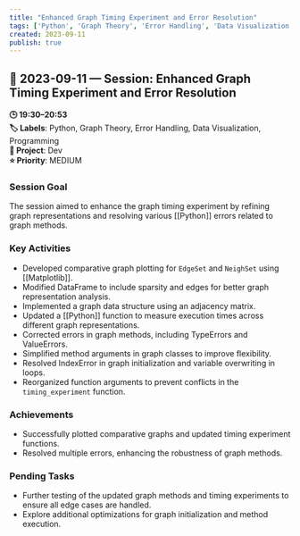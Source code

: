 ```yaml
---
title: "Enhanced Graph Timing Experiment and Error Resolution"
tags: ['Python', 'Graph Theory', 'Error Handling', 'Data Visualization', 'Programming']
created: 2023-09-11
publish: true
---
```


## 📅 2023-09-11 — Session: Enhanced Graph Timing Experiment and Error Resolution

**🕒 19:30–20:53**  
**🏷️ Labels**: Python, Graph Theory, Error Handling, Data Visualization, Programming  
**📂 Project**: Dev  
**⭐ Priority**: MEDIUM  


### Session Goal
The session aimed to enhance the graph timing experiment by refining graph representations and resolving various [[Python]] errors related to graph methods.

### Key Activities
- Developed comparative graph plotting for `EdgeSet` and `NeighSet` using [[Matplotlib]].
- Modified DataFrame to include sparsity and edges for better graph representation analysis.
- Implemented a graph data structure using an adjacency matrix.
- Updated a [[Python]] function to measure execution times across different graph representations.
- Corrected errors in graph methods, including TypeErrors and ValueErrors.
- Simplified method arguments in graph classes to improve flexibility.
- Resolved IndexError in graph initialization and variable overwriting in loops.
- Reorganized function arguments to prevent conflicts in the `timing_experiment` function.

### Achievements
- Successfully plotted comparative graphs and updated timing experiment functions.
- Resolved multiple errors, enhancing the robustness of graph methods.

### Pending Tasks
- Further testing of the updated graph methods and timing experiments to ensure all edge cases are handled.
- Explore additional optimizations for graph initialization and method execution.
